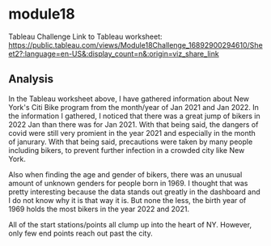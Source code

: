 # module18
Tableau Challenge
Link to Tableau worksheet:
https://public.tableau.com/views/Module18Challenge_16892900294610/Sheet2?:language=en-US&:display_count=n&:origin=viz_share_link


## Analysis 
In the Tableau worksheet above, I have gathered information about New York's Citi Bike program from the month/year of Jan 2021 and Jan 2022. In the information I gathered, I noticed that there was a great jump of bikers in 2022 Jan than there was for Jan 2021. With that being said, the dangers of covid were still very promient in the year 2021 and especially in the month of janurary. With that being said, precautions were taken by many people including bikers, to prevent further infection in a crowded city like New York.

Also when finding the age and gender of bikers, there was an unusual amount of unknown genders for people born in 1969. I thought that was pretty interesting because the data stands out greatly in the dashboard and I do not know why it is that way it is. But none the less, the birth year of 1969 holds the most bikers in the year 2022 and 2021.

All of the start stations/points all clump up into the heart of NY. However, only few end points reach out past the city.
